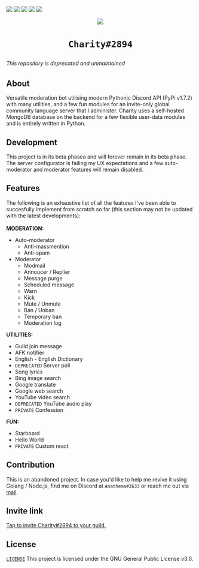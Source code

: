 <img src="https://img.shields.io/badge/discord.py-v1.7.2-blue"> <img src="https://img.shields.io/badge/database-MongoDB-109f45"> <img src="https://img.shields.io/badge/charity-v1.0.2 beta (final release)-red"> <img src="https://img.shields.io/badge/heroku-active-blueviolet"> <img src="https://img.shields.io/badge/status-offline-red">
<p align="center"><img src="https://cdn.discordapp.com/attachments/871821842694959104/929501481927848056/Screenshot_from_2022-01-09_03-37-02.png" /></p>

<h1 align="center" size="25">
  <pre><code>Charity#2894</code></pre>
</h1>

<h6>This repository is deprecated and unmaintained</h6>

## About
Versatile moderation bot utilising modern Pythonic Discord API (PyPi v1.7.2) with many utilities, and a few fun modules for an invite-only global community language server that I administer. Charity uses a self-hosted MongoDB database on the backend for a few flexible user-data modules and is entirely written in Python.

## Development
This project is in its beta phasea and will forever remain in its beta phase. The server configurator is failing my UX expectations and a few auto-moderator and moderator features will remain disabled.

## Features
The following is an exhaustive list of all the features I've been able to succesfully implement from scratch so far (this section may not be updated with the latest developments):<br><br>
**MODERATION:**
- Auto-moderator
  - Anti-massmention
  - Anti-spam
- Moderator
  - Modmail
  - Annoucer / Replier
  - Message purge
  - Scheduled message
  - Warn
  - Kick
  - Mute / Unmute
  - Ban / Unban
  - Temporary ban
  - Moderation log

**UTILITIES:**
- Guild join message
- AFK notifier
- English - English Dictionary
- `DEPRECATED` Server poll
- Song lyrics
- Bing image search
- Google translate
- Google web search
- YouTube video search
- `DEPRECATED` YouTube audio play
- `PRIVATE` Confession

**FUN:**
- Starboard
- Hello World
- `PRIVATE` Custom react

## Contribution
This is an abandoned project. In case you'd like to help me revive it using Golang / Node.js, find me on Discord at `Anathema#3633` or reach me out via [mail](mailto:jay.dnb@outlook.in).

## Invite link
[Tap to invite Charity#2894 to your guild.](https://discord.com/api/oauth2/authorize?client_id=838831095730143283&permissions=8&scope=bot)

## License
[`LICENSE`](https://github.com/jay-io/Charity/blob/dev/LICENSE) This project is licensed under the GNU General Public License v3.0.

